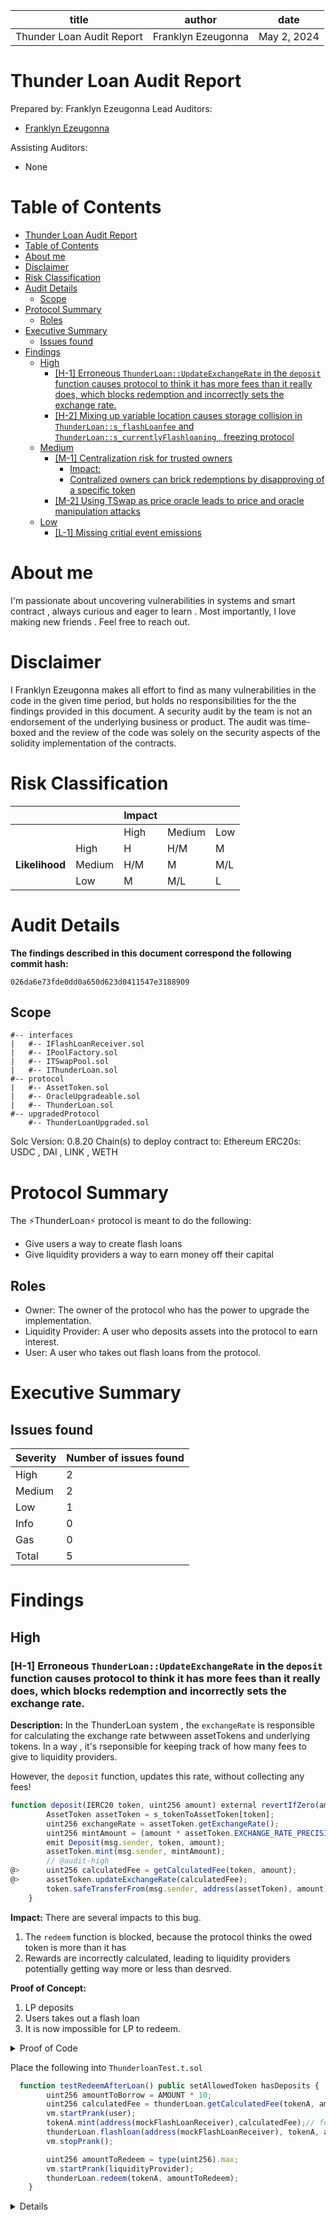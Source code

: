 | **title**                  | **author**            | **date**           |
|----------------------------|-----------------------|--------------------|
| Thunder Loan Audit Report  | Franklyn Ezeugonna    | May 2, 2024        | 

# Thunder Loan Audit Report
Prepared by: Franklyn Ezeugonna
Lead Auditors: 

- [Franklyn Ezeugonna](https://github.com/FrankezeCode)

Assisting Auditors:

- None

# Table of Contents
- [Thunder Loan Audit Report](#thunder-loan-audit-report)
- [Table of Contents](#table-of-contents)
- [About me](#about-me)
- [Disclaimer](#disclaimer)
- [Risk Classification](#risk-classification)
- [Audit Details](#audit-details)
  - [Scope](#scope)
- [Protocol Summary](#protocol-summary)
  - [Roles](#roles)
- [Executive Summary](#executive-summary)
  - [Issues found](#issues-found)
- [Findings](#findings)
  - [High](#high)
    - [\[H-1\] Erroneous `ThunderLoan::UpdateExchangeRate` in the `deposit` function causes protocol to think it has more fees than it really does, which blocks redemption and incorrectly sets the exchange rate.](#h-1-erroneous-thunderloanupdateexchangerate-in-the-deposit-function-causes-protocol-to-think-it-has-more-fees-than-it-really-does-which-blocks-redemption-and-incorrectly-sets-the-exchange-rate)
    - [\[H-2\] Mixing up variable location causes storage collision in `ThunderLoan::s_flashLoanfee` and `ThunderLoan::s_currentlyFlashloaning` , freezing protocol](#h-2-mixing-up-variable-location-causes-storage-collision-in-thunderloans_flashloanfee-and-thunderloans_currentlyflashloaning--freezing-protocol)
  - [Medium](#medium)
    - [\[M-1\] Centralization risk for trusted owners](#m-1-centralization-risk-for-trusted-owners)
      - [Impact:](#impact)
      - [Contralized owners can brick redemptions by disapproving of a specific token](#contralized-owners-can-brick-redemptions-by-disapproving-of-a-specific-token)
    - [\[M-2\] Using TSwap as price oracle leads to price and oracle manipulation attacks](#m-2-using-tswap-as-price-oracle-leads-to-price-and-oracle-manipulation-attacks)
  - [Low](#low)
    - [\[L-1\] Missing critial event emissions](#l-1-missing-critial-event-emissions)


# About me
I'm passionate about uncovering vulnerabilities in systems and smart contract , always curious and eager to learn . Most importantly, I love making new friends . Feel free to reach out.

# Disclaimer

I Franklyn Ezeugonna makes all effort to find as many vulnerabilities in the code in the given time period, but holds no responsibilities for the the findings provided in this document. A security audit by the team is not an endorsement of the underlying business or product. The audit was time-boxed and the review of the code was solely on the security aspects of the solidity implementation of the contracts.

# Risk Classification

|                |        | Impact |        |     |
| -------------- | ------ | ------ | ------ | --- |
|                |        | High   | Medium | Low |
|                | High   | H      | H/M    | M   |
| **Likelihood** | Medium | H/M    | M      | M/L |
|                | Low    | M      | M/L    | L   |

# Audit Details

**The findings described in this document correspond the following commit hash:**
```
026da6e73fde0dd0a650d623d0411547e3188909
```

## Scope 

```
#-- interfaces
|   #-- IFlashLoanReceiver.sol
|   #-- IPoolFactory.sol
|   #-- ITSwapPool.sol
|   #-- IThunderLoan.sol
#-- protocol
|   #-- AssetToken.sol
|   #-- OracleUpgradeable.sol
|   #-- ThunderLoan.sol
#-- upgradedProtocol
    #-- ThunderLoanUpgraded.sol
```
Solc Version: 0.8.20
Chain(s) to deploy contract to: Ethereum
ERC20s: USDC , DAI , LINK , WETH

# Protocol Summary 

The ⚡️ThunderLoan⚡️ protocol is meant to do the following:

- Give users a way to create flash loans
- Give liquidity providers a way to earn money off their capital 

## Roles

- Owner: The owner of the protocol who has the power to upgrade the implementation.
- Liquidity Provider: A user who deposits assets into the protocol to earn interest.
- User: A user who takes out flash loans from the protocol.

# Executive Summary

## Issues found

| Severity | Number of issues found |
| -------- | ---------------------- |
| High     | 2                      |
| Medium   | 2                      |
| Low      | 1                      |
| Info     | 0                      |
| Gas      | 0                      |
| Total    | 5                      |

# Findings

## High 

### [H-1] Erroneous `ThunderLoan::UpdateExchangeRate` in the `deposit` function causes protocol to think it has more fees than it really does, which blocks redemption and incorrectly sets the exchange rate.

**Description:** In the ThunderLoan system , the `exchangeRate` is responsible for calculating the exchange rate betwween assetTokens and underlying tokens. In a way , it's rseponsible for keeping track of how many fees to give to liquidity providers.

However, the `deposit` function, updates this rate, without collecting any fees!

```javascript
function deposit(IERC20 token, uint256 amount) external revertIfZero(amount) revertIfNotAllowedToken(token) {
        AssetToken assetToken = s_tokenToAssetToken[token]; 
        uint256 exchangeRate = assetToken.getExchangeRate();
        uint256 mintAmount = (amount * assetToken.EXCHANGE_RATE_PRECISION()) / exchangeRate;
        emit Deposit(msg.sender, token, amount);
        assetToken.mint(msg.sender, mintAmount);
        // @audit-high
@>      uint256 calculatedFee = getCalculatedFee(token, amount);
@>      assetToken.updateExchangeRate(calculatedFee);
        token.safeTransferFrom(msg.sender, address(assetToken), amount); 
    }
```
**Impact:** There are several impacts to this bug.
1. The `redeem` function is blocked, because the protocol thinks the owed token is more than it has
2. Rewards are incorrectly calculated, leading to liquidity providers potentially getting way more or less than desrved.

**Proof of Concept:**
1. LP deposits
2. Users takes out a flash loan
3. It is now impossible for LP to redeem.

<details>
<summary>Proof of Code<summary>

Place the following into `ThunderloanTest.t.sol`

```javascript
  function testRedeemAfterLoan() public setAllowedToken hasDeposits {
        uint256 amountToBorrow = AMOUNT * 10;
        uint256 calculatedFee = thunderLoan.getCalculatedFee(tokenA, amountToBorrow);
        vm.startPrank(user);
        tokenA.mint(address(mockFlashLoanReceiver),calculatedFee);// fee
        thunderLoan.flashloan(address(mockFlashLoanReceiver), tokenA, amountToBorrow, "");
        vm.stopPrank();

        uint256 amountToRedeem = type(uint256).max;
        vm.startPrank(liquidityProvider);
        thunderLoan.redeem(tokenA, amountToRedeem);
    }
```
<details>

**Recommended Mitigation:** Removed the incorrect updated exchange rate lines from `deposit`

```diff
function deposit(IERC20 token, uint256 amount) external revertIfZero(amount) revertIfNotAllowedToken(token) {
        AssetToken assetToken = s_tokenToAssetToken[token]; 
        uint256 exchangeRate = assetToken.getExchangeRate();
        uint256 mintAmount = (amount * assetToken.EXCHANGE_RATE_PRECISION()) / exchangeRate;
        emit Deposit(msg.sender, token, amount);
        assetToken.mint(msg.sender, mintAmount);
        // @audit-high
-       uint256 calculatedFee = getCalculatedFee(token, amount);
-       assetToken.updateExchangeRate(calculatedFee);
        token.safeTransferFrom(msg.sender, address(assetToken), amount); 
    }
```

### [H-2] Mixing up variable location causes storage collision in `ThunderLoan::s_flashLoanfee` and `ThunderLoan::s_currentlyFlashloaning` , freezing protocol

**Description:**  `ThunderLoan.sol` has two variables in the following order:

```javascript
    uint256 private s_feePrecision; 
    uint256 private s_flashLoanFee; // 0.3% ETH fee
```

However, the upgraded contract `ThunderLoanUpgraded.sol` has them in a different order:

```javascript
    uint256 private s_flashLoanFee; // 0.3% ETH fee
    uint256 public constant FEE_PRECISION = 1e18;
```
Due to how solidity storage works, after the upgrade the `s_flashLoanFee` will have the value of `s_feePrecision` . You cannot adjust the position of storage variables, and removing storage variable for constant variables, breaks the storage locations as well.

**Impact:** After  the upgrade, the `s_flashLoanFee` will have the value of `s_feePrecision`, This means that users who take out flash loans right after an upgrade will be charged the wrong fee.

More importantly, the `s_currentlyFlashLoaning` mapping with storage in the wrong storage slot.

**Proof of Concept:**

<details>
<summary>PoC</summary>

Place the following into `ThunderLoanTest.t.sol`.

```javascript
import {ThunderLoanUpgraded} from "src/upgradedProtocol/ThunderLoanUpgraded.sol";
.
.
.
 function testUpgradeBreaks() public {
        uint256 feeBeforeUpgrade = thunderLoan.getFee();
        vm.startPrank(thunderLoan.owner());
        ThunderLoanUpgraded upgraded = new ThunderLoanUpgraded();
        thunderLoan.upgradeToAndCall(address(upgraded) , "");
        uint256 feeAfterUpgrade = thunderLoan.getFee();
        vm.stopPrank();

        console2.log("Fee Before:", feeBeforeUpgrade);
        console2.log("Fee After:", feeAfterUpgrade);
        assert(feeBeforeUpgrade != feeAfterUpgrade);
    }
```
You can also see the storage layout difference by running `forge inspect ThunderLoan storage` and `forge inspect ThunderLoanUpgraded storage`

</details>

**Recommended Mitigation:** If you must remove the storage variable, leave it as blank as to not mess up the storage slots.

```diff
-  uint256 private s_feePrecision;
-  uint256 private s_flashLoanFee; // 0.3% ETH fee
+  uint256 private s_blank;
+  uint256 private s_flashLoanFee; // 0.3% ETH fee
+  uint256 public constant FEE_PRECISION = 1e18
```
## Medium 

### [M-1] Centralization risk for trusted owners

#### Impact:
Contracts have owners with privileged rights to perform admin tasks and need to be trusted to not perform malicious updates or drain funds.

*Instances (2)*:
```solidity
File: src/protocol/ThunderLoan.sol

223:     function setAllowedToken(IERC20 token, bool allowed) external onlyOwner returns (AssetToken) {

261:     function _authorizeUpgrade(address newImplementation) internal override onlyOwner { }
```

#### Contralized owners can brick redemptions by disapproving of a specific token


### [M-2] Using TSwap as price oracle leads to price and oracle manipulation attacks

**Description:** The TSwap protocol is a constant product formula based AMM (automated market maker). The price of a token is determined by how many reserves are on either side of the pool. Because of this, it is easy for malicious users to manipulate the price of a token by buying or selling a large amount of the token in the same transaction, essentially ignoring protocol fees. 

**Impact:** Liquidity providers will drastically reduced fees for providing liquidity. 

**Proof of Concept:** 

The following all happens in 1 transaction. 

1. User takes a flash loan from `ThunderLoan` for 1000 `tokenA`. They are charged the original fee `fee1`. During the flash loan, they do the following:
   1. User sells 1000 `tokenA`, tanking the price. 
   2. Instead of repaying right away, the user takes out another flash loan for another 1000 `tokenA`. 
      1. Due to the fact that the way `ThunderLoan` calculates price based on the `TSwapPool` this second flash loan is substantially cheaper. 
```javascript
    function getPriceInWeth(address token) public view returns (uint256) {
        address swapPoolOfToken = IPoolFactory(s_poolFactory).getPool(token);
@>      return ITSwapPool(swapPoolOfToken).getPriceOfOnePoolTokenInWeth();
    }
```
    3. The user then repays the first flash loan, and then repays the second flash loan.


**Recommended Mitigation:** Consider using a different price oracle mechanism, like a Chainlink price feed with a Uniswap TWAP fallback oracle. 

## Low

### [L-1] Missing critial event emissions

**Description:** When the `ThunderLoan::s_flashLoanFee` is updated, there is no event emitted. 

**Recommended Mitigation:** Emit an event when the `ThunderLoan::s_flashLoanFee` is updated.

```diff 
+    event FlashLoanFeeUpdated(uint256 newFee);
.
.
.
    function updateFlashLoanFee(uint256 newFee) external onlyOwner {
        if (newFee > s_feePrecision) {
            revert ThunderLoan__BadNewFee();
        }
        s_flashLoanFee = newFee;
+       emit FlashLoanFeeUpdated(newFee); 
    }
```

